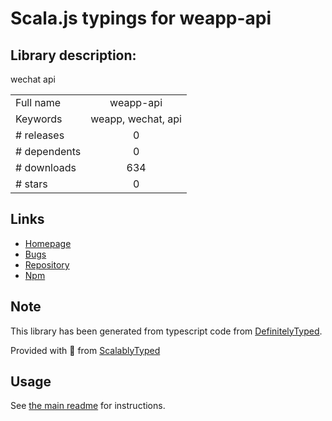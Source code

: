
# Scala.js typings for weapp-api


## Library description:
wechat api

|                    |                 |
| ------------------ | :-------------: |
| Full name          | weapp-api |
| Keywords           | weapp, wechat, api |
| # releases         | 0 |
| # dependents       | 0 |
| # downloads        | 634 |
| # stars            | 0 |

## Links
- [Homepage](https://github.com/yeungeek/weapp-api)
- [Bugs](https://github.com/yeungeek/weapp-api/issues)
- [Repository](https://github.com/yeungeek/weapp-api)
- [Npm](https://www.npmjs.com/package/weapp-api)
    


## Note
This library has been generated from typescript code from [DefinitelyTyped](https://definitelytyped.org).

Provided with :purple_heart: from [ScalablyTyped](https://github.com/oyvindberg/ScalablyTyped)

## Usage
See [the main readme](../../readme.md) for instructions.


